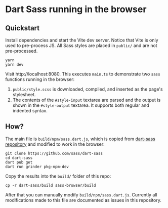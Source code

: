# Dart Sass running in the browser

## Quickstart

Install dependencies and start the Vite dev server. Notice that Vite is only
used to pre-process JS. All Sass styles are placed in `public/` and are not
pre-processed.

```
yarn
yarn dev
```

Visit http://localhost:8080. This executes `main.ts` to demonstrate two `sass`
functions running in the browser:

1. `public/style.scss` is downloaded, compiled, and inserted as the page's
   stylesheet.
1. The contents of the `#style-input` textarea are parsed and the output is
   shown in the `#style-output` textarea. It supports both regular and indented
   syntax.

## How?

The main file is `build/npm/sass.dart.js`, which is copied from [dart-sass
repository](https://github.com/sass/dart-sass) and modified to work in the
browser:

```
git clone https://github.com/sass/dart-sass
cd dart-sass
dart pub get
dart run grinder pkg-npm-dev
```
Copy the results into the `build/` folder of this repo:

```
cp -r dart-sass/build sass-browser/build
```

After that you can manually modify `build/npm/sass.dart.js`. Currently all
modifications made to this file are documented as issues in this repository.
